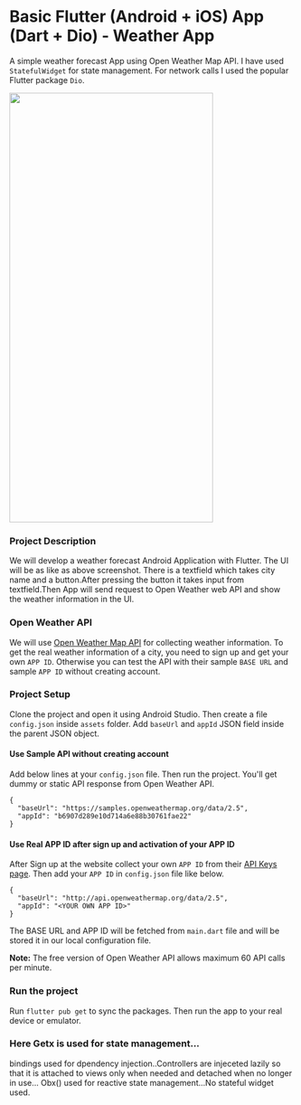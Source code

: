 # Basic Flutter (Android + iOS) App (Dart + Dio) - Weather App

A simple weather forecast App using Open Weather Map API.
I have used `StatefulWidget` for state management. For network calls I used the popular Flutter package `Dio`.

<img src="https://raw.githubusercontent.com/hasancse91/weather_app_flutter/master/data/screenshot.jpg" width="360" height="760" />


### Project Description
We will develop a weather forecast Android Application with Flutter. The UI will be as like as above screenshot. There is a textfield which takes city name and a button.After pressing the button it takes input from textfield.Then App will send request to Open Weather web API and show the weather information in the UI.

### Open Weather API
We will use [Open Weather Map API](https://openweathermap.org/api) for collecting weather information. To get the real weather information of a city, you need to sign up and get your own `APP ID`. Otherwise you can test the API with their sample `BASE URL` and sample `APP ID` without creating account.

### Project Setup
Clone the project and open it using Android Studio. Then create a file `config.json` inside `assets` folder. Add `baseUrl` and `appId` JSON field inside the parent JSON object.


#### Use Sample API without creating account
Add below lines at your `config.json` file. Then run the project. You'll get dummy or static API response from Open Weather API.
```
{
  "baseUrl": "https://samples.openweathermap.org/data/2.5",
  "appId": "b6907d289e10d714a6e88b30761fae22"
}
```
#### Use Real APP ID after sign up and activation of your APP ID
After Sign up at the website collect your own `APP ID` from their [API Keys page](https://home.openweathermap.org/api_keys). Then add your `APP ID` in `config.json` file like below.
```
{
  "baseUrl": "http://api.openweathermap.org/data/2.5",
  "appId": "<YOUR OWN APP ID>"
}
```
The BASE URL and APP ID will be fetched from `main.dart` file and will be stored it in our local configuration file.

**Note:** The free version of Open Weather API allows maximum 60 API calls per minute.
### Run the project
Run `flutter pub get` to sync the packages. Then run the app to your real device or emulator.

### Here Getx is used for state management...
bindings used for dpendency injection..Controllers are injeceted lazily so that it is attached to views only when needed and detached when no longer in use... 
Obx() used for reactive state management...No stateful widget used.


